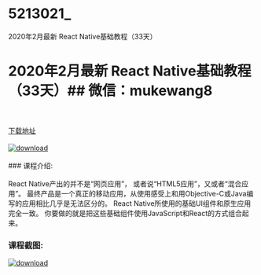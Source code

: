 # 5213021_
2020年2月最新 React Native基础教程（33天）
# 2020年2月最新 React Native基础教程（33天）## 微信：mukewang8
<br/></br>[下载地址](http://www.36tz.cn/article/5213021 "下载地址")
<br/></br>[![download](http://36tz.cn/muke_img/2020_05_2-72-300x202.png "下载地址")](http://www.36tz.cn/article/5213021 "下载地址")
<br/></br>### 课程介绍:<br/></br>React Native产出的并不是“网页应用”， 或者说“HTML5应用”，又或者“混合应用”。 最终产品是一个真正的移动应用，从使用感受上和用Objective-C或Java编写的应用相比几乎是无法区分的。 React Native所使用的基础UI组件和原生应用完全一致。 你要做的就是把这些基础组件使用JavaScript和React的方式组合起来。

### 课程截图:
[![download](http://36tz.cn/muke_img/2020_05_1-77.png "下载地址")](http://www.36tz.cn/article/5213021 "下载地址")
